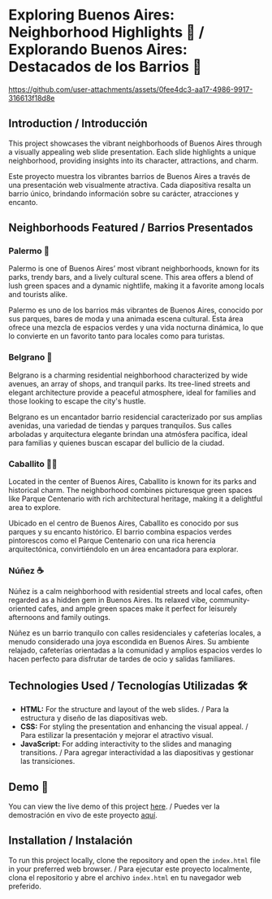 # Exploring Buenos Aires: Neighborhood Highlights 🌆 / Explorando Buenos Aires: Destacados de los Barrios 🌆




https://github.com/user-attachments/assets/0fee4dc3-aa17-4986-9917-316613f18d8e


## Introduction / Introducción

This project showcases the vibrant neighborhoods of Buenos Aires through a visually appealing web slide presentation. Each slide highlights a unique neighborhood, providing insights into its character, attractions, and charm. 

Este proyecto muestra los vibrantes barrios de Buenos Aires a través de una presentación web visualmente atractiva. Cada diapositiva resalta un barrio único, brindando información sobre su carácter, atracciones y encanto.

## Neighborhoods Featured / Barrios Presentados

### Palermo 🌳
Palermo is one of Buenos Aires’ most vibrant neighborhoods, known for its parks, trendy bars, and a lively cultural scene. This area offers a blend of lush green spaces and a dynamic nightlife, making it a favorite among locals and tourists alike.

Palermo es uno de los barrios más vibrantes de Buenos Aires, conocido por sus parques, bares de moda y una animada escena cultural. Esta área ofrece una mezcla de espacios verdes y una vida nocturna dinámica, lo que lo convierte en un favorito tanto para locales como para turistas.

### Belgrano 🏡
Belgrano is a charming residential neighborhood characterized by wide avenues, an array of shops, and tranquil parks. Its tree-lined streets and elegant architecture provide a peaceful atmosphere, ideal for families and those looking to escape the city's hustle.

Belgrano es un encantador barrio residencial caracterizado por sus amplias avenidas, una variedad de tiendas y parques tranquilos. Sus calles arboladas y arquitectura elegante brindan una atmósfera pacífica, ideal para familias y quienes buscan escapar del bullicio de la ciudad.

### Caballito 🚴‍♂️
Located in the center of Buenos Aires, Caballito is known for its parks and historical charm. The neighborhood combines picturesque green spaces like Parque Centenario with rich architectural heritage, making it a delightful area to explore.

Ubicado en el centro de Buenos Aires, Caballito es conocido por sus parques y su encanto histórico. El barrio combina espacios verdes pintorescos como el Parque Centenario con una rica herencia arquitectónica, convirtiéndolo en un área encantadora para explorar.

### Núñez ☕
Núñez is a calm neighborhood with residential streets and local cafes, often regarded as a hidden gem in Buenos Aires. Its relaxed vibe, community-oriented cafes, and ample green spaces make it perfect for leisurely afternoons and family outings.

Núñez es un barrio tranquilo con calles residenciales y cafeterías locales, a menudo considerado una joya escondida en Buenos Aires. Su ambiente relajado, cafeterías orientadas a la comunidad y amplios espacios verdes lo hacen perfecto para disfrutar de tardes de ocio y salidas familiares.

## Technologies Used / Tecnologías Utilizadas 🛠️
- **HTML:** For the structure and layout of the web slides. / Para la estructura y diseño de las diapositivas web.
- **CSS:** For styling the presentation and enhancing the visual appeal. / Para estilizar la presentación y mejorar el atractivo visual.
- **JavaScript:** For adding interactivity to the slides and managing transitions. / Para agregar interactividad a las diapositivas y gestionar las transiciones.

## Demo 🎥
You can view the live demo of this project [here](https://josecondori-ai.github.io/Explorando-Buenos-Aires/). / Puedes ver la demostración en vivo de este proyecto [aquí](https://josecondori-ai.github.io/Explorando-Buenos-Aires/).

## Installation / Instalación
To run this project locally, clone the repository and open the `index.html` file in your preferred web browser. / Para ejecutar este proyecto localmente, clona el repositorio y abre el archivo `index.html` en tu navegador web preferido.


